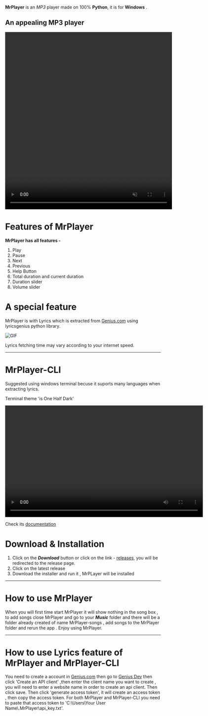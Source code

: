 **MrPlayer** is an _MP3_ player made on 100% **Python**, it is for **Windows** .

## An appealing MP3 player

<video controls autoplay muted width="540" height="572" ><source src="main.mp4" type="video/mp4"></video>

# Features of MrPlayer

**MrPlayer has all features -**

1. Play
2. Pause
3. Next
4. Previous
5. Help Button
6. Total duration and current duration
7. Duration slider
8. Volume slider

# A special feature

MrPlayer is with Lyrics which is extracted from [Genius.com](https://Genius.com) using lyricsgenius python library.

![GIF](lyrics.gif)

Lyrics fetching time may vary according to your internet speed.

---

# MrPlayer-CLI

Suggested using windows terminal becuse it suports
many languages when extracting lyrics.

Terminal theme 'is One Half Dark'

<video controls autoplay width="640" height="360" ><source src="CLI.mp4" type="video/mp4"></video>

Check its [documentation](MrPlayer-CLI.md)

# Download & Installation

1. Click on the **_Download_** button or click on the link - [releases](https://www.github.com/AkshatChauhan18/Mrplayer/releases), you will be redirected to the release page.
2. Click on the latest release
3. Download the installer and run it , MrPLayer will be installed

---

# How to use MrPlayer

When you will first time start MrPlayer it will show nothing in the song box ,
to add songs close MrPlayer and go to your **_Music_** folder
and there will be a folder already created of name MrPlayer-songs , add songs
to the MrPlayer folder and rerun the app . Enjoy using MrPlayer.

---

# How to use Lyrics feature of MrPlayer and MrPlayer-CLI

You need to create a account in [Genius.com](https://Genius.com) then go to [Genius Dev](https://Genius.com/developers)
then click 'Create an API client' ,then enter the client name you want to create ,
you will need to enter a website name in order to create an api client. Then click
save. Then click 'generate access token', it will create an access token , then
copy the access token. For both MrPlayer and MrPlayer-CLI you need to paste that
access token to 'C:\\Users\\Your User Name\\.MrPlayer\\api_key.txt'.
